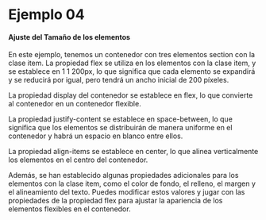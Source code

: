 # Ejemplo 04 

#### Ajuste del Tamaño de los elementos

En este ejemplo, tenemos un contenedor con tres elementos section con la clase item. La propiedad flex se utiliza en los elementos con la clase item, y se establece en 1 1 200px, lo que significa que cada elemento se expandirá y se reducirá por igual, pero tendrá un ancho inicial de 200 píxeles.

La propiedad display del contenedor se establece en flex, lo que convierte al contenedor en un contenedor flexible. 

La propiedad justify-content se establece en space-between, lo que significa que los elementos se distribuirán de manera uniforme en el contenedor y habrá un espacio en blanco entre ellos. 

La propiedad align-items se establece en center, lo que alinea verticalmente los elementos en el centro del contenedor.

Además, se han establecido algunas propiedades adicionales para los elementos con la clase item, como el color de fondo, el relleno, el margen y el alineamiento del texto. Puedes modificar estos valores y jugar con las propiedades de la propiedad flex para ajustar la apariencia de los elementos flexibles en el contenedor.

